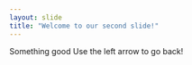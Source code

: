 ```yaml
---
layout: slide
title: "Welcome to our second slide!"
---
```

Something good
Use the left arrow to go back!
